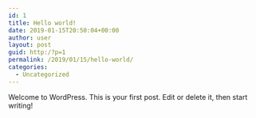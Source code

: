 ```yaml
---
id: 1
title: Hello world!
date: 2019-01-15T20:50:04+00:00
author: user
layout: post
guid: http:/?p=1
permalink: /2019/01/15/hello-world/
categories:
  - Uncategorized
---
```

Welcome to WordPress. This is your first post. Edit or delete it, then start writing!